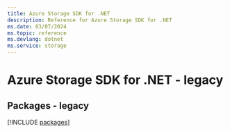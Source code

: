 ```yaml
---
title: Azure Storage SDK for .NET
description: Reference for Azure Storage SDK for .NET
ms.date: 03/07/2024
ms.topic: reference
ms.devlang: dotnet
ms.service: storage
---
```

# Azure Storage SDK for .NET - legacy
## Packages - legacy
[!INCLUDE [packages](storage-index.md)]